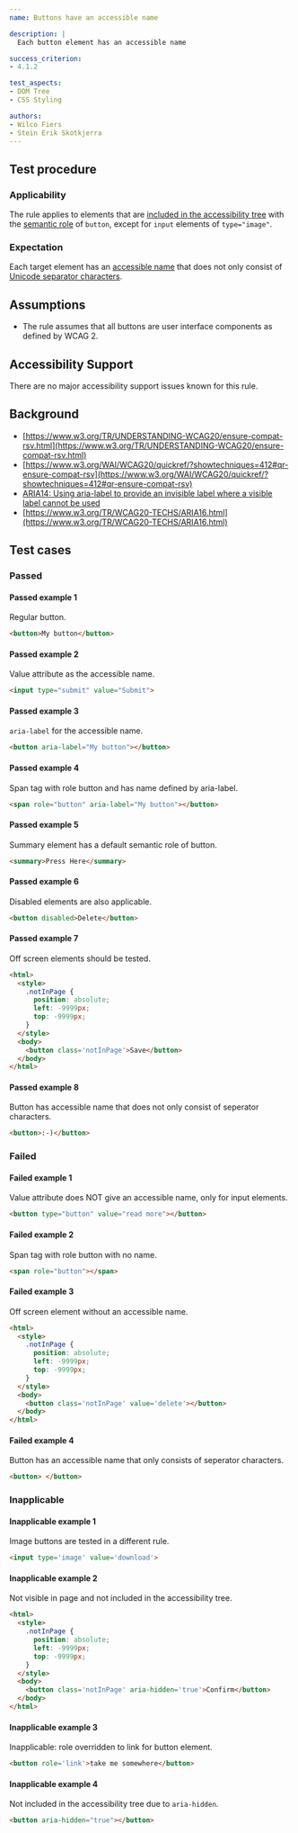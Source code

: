 ```yaml
---
name: Buttons have an accessible name

description: |
  Each button element has an accessible name

success_criterion:
- 4.1.2

test_aspects:
- DOM Tree
- CSS Styling

authors:
- Wilco Fiers
- Stein Erik Skotkjerra
---
```


## Test procedure

### Applicability

The rule applies to elements that are [included in the accessibility tree](#included-in-the-accessibility-tree) with the [semantic role](#semantic-role) of `button`, except for `input` elements of `type="image"`.

### Expectation

Each target element has an [accessible name](#accessible-name) that does not only consist of [Unicode separator characters](https://www.unicode.org/versions/Unicode11.0.0/ch04.pdf#G134153).

## Assumptions

- The rule assumes that all buttons are user interface components as defined by WCAG 2.

## Accessibility Support

There are no major accessibility support issues known for this rule.

## Background

- [https://www.w3.org/TR/UNDERSTANDING-WCAG20/ensure-compat-rsv.html](https://www.w3.org/TR/UNDERSTANDING-WCAG20/ensure-compat-rsv.html)
- [https://www.w3.org/WAI/WCAG20/quickref/?showtechniques=412#qr-ensure-compat-rsv](https://www.w3.org/WAI/WCAG20/quickref/?showtechniques=412#qr-ensure-compat-rsv)
- [ARIA14: Using aria-label to provide an invisible label where a visible label cannot be used](https://www.w3.org/TR/WCAG20-TECHS/ARIA14.html)
- [https://www.w3.org/TR/WCAG20-TECHS/ARIA16.html](https://www.w3.org/TR/WCAG20-TECHS/ARIA16.html)

## Test cases

### Passed

#### Passed example 1

Regular button.

```html
<button>My button</button>
```

#### Passed example 2

Value attribute as the accessible name.

```html
<input type="submit" value="Submit">
```

#### Passed example 3

`aria-label` for the accessible name.

```html
<button aria-label="My button"></button>
```

#### Passed example 4

Span tag with role button and has name defined by aria-label.

```html
<span role="button" aria-label="My button"></button>
```

#### Passed example 5

Summary element has a default semantic role of button.
```html
<summary>Press Here</summary>
```

#### Passed example 6

Disabled elements are also applicable.

```html
<button disabled>Delete</button>
```

#### Passed example 7

Off screen elements should be tested.

```html
<html>
  <style>
    .notInPage {
      position: absolute;
      left: -9999px;
      top: -9999px;
    }
  </style>
  <body>
    <button class='notInPage'>Save</button>
  </body>
</html>
```

#### Passed example 8

Button has accessible name that does not only consist of seperator characters.

```html
<button>:-)</button>
```

### Failed

#### Failed example 1

Value attribute does NOT give an accessible name, only for input elements.

```html
<button type="button" value="read more"></button>
```

#### Failed example 2

Span tag with role button with no name.

```html
<span role="button"></span>
```

#### Failed example 3

Off screen element without an accessible name.

```html
<html>
  <style>
    .notInPage {
      position: absolute;
      left: -9999px;
      top: -9999px;
    }
  </style>
  <body>
    <button class='notInPage' value='delete'></button>
  </body>
</html>
```

#### Failed example 4

Button has an accessible name that only consists of seperator characters.

```html
<button> </button>
```

### Inapplicable

#### Inapplicable example 1

Image buttons are tested in a different rule.

```html
<input type='image' value='download'>
```

#### Inapplicable example 2

Not visible in page and not included in the accessibility tree.

```html
<html>
  <style>
    .notInPage {
      position: absolute;
      left: -9999px;
      top: -9999px;
    }
  </style>
  <body>
    <button class='notInPage' aria-hidden='true'>Confirm</button>
  </body>
</html>
```

#### Inapplicable example 3

Inapplicable: role overridden to link for button element.

```html
<button role='link'>take me somewhere</button>
```

#### Inapplicable example 4

Not included in the accessibility tree due to `aria-hidden`.

```html
<button aria-hidden="true"></button>
```
